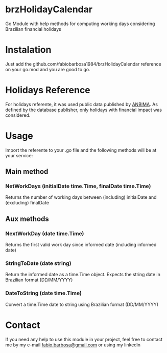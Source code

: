 # brzHolidayCalendar
Go Module with help methods for computing working days considering Brazilian financial holidays

# Instalation
Just add the github.com/fabiobarbosa1984/brzHolidayCalendar reference on your go.mod and you are good to go. 

# Holidays Reference
For holidays referente, it was used public data published by [ANBIMA](https://www.anbima.com.br/feriados/feriados.asp).
As defined by the database publisher, only holidays with financial impact was considered. 

# Usage
Import the referente to your .go file and the following methods will be at your service:

## Main method

### NetWorkDays (initialDate time.Time, finalDate time.Time)
Returns the number of working days between (including) initialDate and (excluding) finalDate

## Aux methods
### NextWorkDay (date time.Time)
Returns the first valid work day since informed date (including informed date)

### StringToDate (date string)
Return the informed date as a time.Time object. Expects the string date in Brazilian format (DD/MM/YYYY)

### DateToString (date time.Time)
Convert a time.Time date to string using Brazilian format (DD/MM/YYYY)

# Contact
If you need any help to use this module in your project, feel free to contact me by my e-mail fabio.barbosa@gmail.com or using my linkedin 
